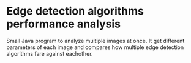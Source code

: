# Edge detection algorithms performance analysis
 Small Java program to analyze multiple images at once. It get different parameters of each image and compares how multiple edge detection algorithms fare against eachother.
